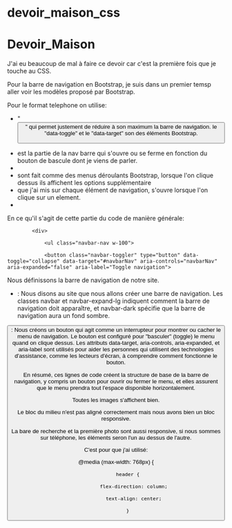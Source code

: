 # devoir_maison_css

# Devoir_Maison

J'ai eu beaucoup de mal à faire ce devoir car c'est la première fois que je touche au CSS.

Pour la barre de navigation en Bootstrap, je suis dans un premier temsp aller voir les modèles proposé par Bootstrap.

Pour le format telephone on utilise:

- "<button class="navbar-toggler">" qui permet justement de réduire à son maximum la barre de navigation. le "data-toggle" et le "data-target" son des éléments Bootstrap.

- <div class="collapse navbar-collapse"> est la partie de la nav barre qui s'ouvre ou se ferme en fonction du bouton de bascule dont je viens de parler.

- <li class="nav-item dropdown"> sont fait comme des menus déroulants Bootstrap, lorsque l'on clique dessus ils affichent les options supplémentaire

- <div class="dropdown-menu"> que j'ai mis sur chaque élément de navigation, s'ouvre lorsque l'on clique sur un element.

- <nav class="navbar navbar-expand-lg navbar-dark"> 

En ce qu'il s'agit de cette partie du code de manière générale:

<nav class="navbar navbar-expand-lg navbar-dark">

			<div>

                <ul class="navbar-nav w-100">

				<button class="navbar-toggler" type="button" data-toggle="collapse" data-target="#navbarNav" aria-controls="navbarNav" aria-expanded="false" aria-label="Toggle navigation">


Nous définissons la barre de navigation de notre site.

- <nav class="navbar navbar-expand-lg navbar-dark"> : Nous disons au site que nous allons créer une barre de navigation. Les classes navbar et navbar-expand-lg indiquent comment la barre de navigation doit apparaître, et navbar-dark spécifie que la barre de navigation aura un fond sombre.

<button class="navbar-toggler" type="button" data-toggle="collapse" data-target="#navbarNav" aria-controls="navbarNav" aria-expanded="false" aria-label="Toggle navigation"> : Nous créons un bouton qui agit comme un interrupteur pour montrer ou cacher le menu de navigation. Le bouton est configuré pour "basculer" (toggle) le menu quand on clique dessus. Les attributs data-target, aria-controls, aria-expanded, et aria-label sont utilisés pour aider les personnes qui utilisent des technologies d'assistance, comme les lecteurs d'écran, à comprendre comment fonctionne le bouton.

En résumé, ces lignes de code créent la structure de base de la barre de navigation, y compris un bouton pour ouvrir ou fermer le menu, et elles assurent que le menu prendra tout l'espace disponible horizontalement.


Toutes les images s'affichent bien.

Le bloc du milieu n'est pas aligné correctement mais nous avons bien un bloc responsive.


La bare de recherche et la première photo sont aussi responsive, si nous sommes sur téléphone, les éléments seron l'un au dessus de l'autre.

C'est pour que j'ai utilisé:

@media (max-width: 768px) {

            header {

                flex-direction: column;

                text-align: center;
				
            }
